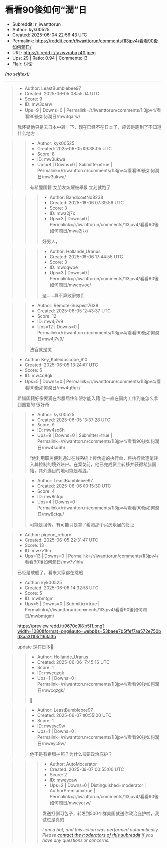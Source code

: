 # 看看90後如何“潤”日

- Subreddit: r_iwanttorun
- Author: kyk00525
- Created: 2025-06-04 22:56:43 UTC
- Permalink: https://reddit.com/r/iwanttorun/comments/1l3jpv4/看看90後如何潤日/
- URL: https://i.redd.it/tazwvrabqz4f1.jpeg
- Ups: 29 | Ratio: 0.94 | Comments: 13
- Flair: 讨论

_(no selftext)_

---

> - Author: LeastBumblebee97
> - Created: 2025-06-05 08:55:04 UTC
> - Score: 9
> - ID: mw3qarw
> - Ups=9 | Downs=0 | Permalink=/r/iwanttorun/comments/1l3jpv4/看看90後如何潤日/mw3qarw/
>
> 我怀疑他只是去日本中转一下，现在已经不在日本了，应该是跑到了不知道什么地方

>> - Author: kyk00525
>> - Created: 2025-06-05 09:38:05 UTC
>> - Score: 8
>> - ID: mw3ukwa
>> - Ups=8 | Downs=0 | Submitter=true | Permalink=/r/iwanttorun/comments/1l3jpv4/看看90後如何潤日/mw3ukwa/
>>
>> 有希臘國籍 女朋友炫耀被舉報
>> 立刻就跑了

>>> - Author: BandicootNo8238
>>> - Created: 2025-06-06 07:39:56 UTC
>>> - Score: 3
>>> - ID: mwa2j7x
>>> - Ups=3 | Downs=0 | Permalink=/r/iwanttorun/comments/1l3jpv4/看看90後如何潤日/mwa2j7x/
>>>
>>> 好男人，

>>> - Author: Hollande_Uranus
>>> - Created: 2025-06-06 17:44:55 UTC
>>> - Score: 3
>>> - ID: mwcqwoe
>>> - Ups=3 | Downs=0 | Permalink=/r/iwanttorun/comments/1l3jpv4/看看90後如何潤日/mwcqwoe/
>>>
>>> 这……算不算败家娘们

>> - Author: Remote-Suspect7638
>> - Created: 2025-06-05 12:43:37 UTC
>> - Score: 12
>> - ID: mw4j7v9
>> - Ups=12 | Downs=0 | Permalink=/r/iwanttorun/comments/1l3jpv4/看看90後如何潤日/mw4j7v9/
>>
>> 法官就是灵

> - Author: Key_Kaleidoscope_610
> - Created: 2025-06-05 13:24:07 UTC
> - Score: 5
> - ID: mw4q9gk
> - Ups=5 | Downs=0 | Permalink=/r/iwanttorun/comments/1l3jpv4/看看90後如何潤日/mw4q9gk/
>
> 希腊国籍好像要满在希腊居住年限才能入籍 他一直在国内工作到底怎么拿到国籍的 很好奇

>> - Author: kyk00525
>> - Created: 2025-06-05 13:37:28 UTC
>> - Score: 9
>> - ID: mw4so6h
>> - Ups=9 | Downs=0 | Submitter=true | Permalink=/r/iwanttorun/comments/1l3jpv4/看看90後如何潤日/mw4so6h/
>>
>> “他利用职务便利通过在线系统上传伪造的执行单，将执行款逐笔转入其控制的境外账户。在案发前，他已完成资金转移并获得希腊国籍，其外逃目的地可能是希腊。”

>> - Author: LeastBumblebee97
>> - Created: 2025-06-06 00:15:30 UTC
>> - Score: 4
>> - ID: mw8ctqu
>> - Ups=4 | Downs=0 | Permalink=/r/iwanttorun/comments/1l3jpv4/看看90後如何潤日/mw8ctqu/
>>
>> 可能是误传。有可能只是拿了希腊那个买房永居的签证

> - Author: pigeon_reborn
> - Created: 2025-06-05 22:31:47 UTC
> - Score: 13
> - ID: mw7v1hh
> - Ups=13 | Downs=0 | Permalink=/r/iwanttorun/comments/1l3jpv4/看看90後如何潤日/mw7v1hh/
>
> 已经是破船了，看来大家都在跳船

> - Author: kyk00525
> - Created: 2025-06-06 14:32:58 UTC
> - Score: 5
> - ID: mwbmtgm
> - Ups=5 | Downs=0 | Submitter=true | Permalink=/r/iwanttorun/comments/1l3jpv4/看看90後如何潤日/mwbmtgm/
>
> https://preview.redd.it/9670c9l8ib5f1.png?width=1080&format=png&auto=webp&s=53baee7b5ffef7aa572e750bd3aa31105f163a3b
> 
> update 還在日本😬

>> - Author: Hollande_Uranus
>> - Created: 2025-06-06 17:45:16 UTC
>> - Score: 1
>> - ID: mwcqzgk
>> - Ups=1 | Downs=0 | Permalink=/r/iwanttorun/comments/1l3jpv4/看看90後如何潤日/mwcqzgk/
>>
>> 🤣

>> - Author: LeastBumblebee97
>> - Created: 2025-06-07 00:55:00 UTC
>> - Score: 1
>> - ID: mweyc9w
>> - Ups=1 | Downs=0 | Permalink=/r/iwanttorun/comments/1l3jpv4/看看90後如何潤日/mweyc9w/
>>
>> 他不是有希腊护照？为什么需要政治庇护？

>>> - Author: AutoModerator
>>> - Created: 2025-06-07 00:55:00 UTC
>>> - Score: 2
>>> - ID: mweycaw
>>> - Ups=2 | Downs=0 | Distinguished=moderator | AuthorPremium=true | Permalink=/r/iwanttorun/comments/1l3jpv4/看看90後如何潤日/mweycaw/
>>>
>>> 发送打倒习包子，转发到500个群美国就送你政治庇护啦，我试过是真的
>>> 
>>> *I am a bot, and this action was performed automatically. Please [contact the moderators of this subreddit](/message/compose/?to=/r/iwanttorun) if you have any questions or concerns.*
